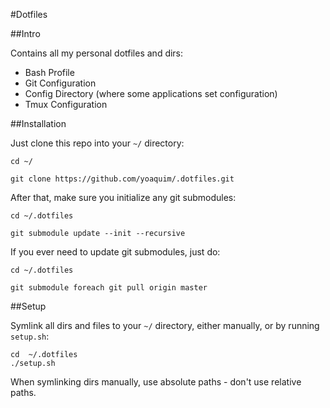 #Dotfiles

##Intro

Contains all my personal dotfiles and dirs:

 - Bash Profile
 - Git Configuration
 - Config Directory (where some applications set configuration)
 - Tmux Configuration

##Installation

Just clone this repo into your `~/` directory:
```Shell
cd ~/

git clone https://github.com/yoaquim/.dotfiles.git
```

After that, make sure you initialize any git submodules:
```Shell
cd ~/.dotfiles

git submodule update --init --recursive
```

If you ever need to update git submodules, just do:

```Shell
cd ~/.dotfiles

git submodule foreach git pull origin master
```

##Setup

Symlink all dirs and files to your `~/` directory, either manually, or by running `setup.sh`:

```
cd  ~/.dotfiles
./setup.sh
```

When symlinking dirs manually, use absolute paths - don't use relative paths.
